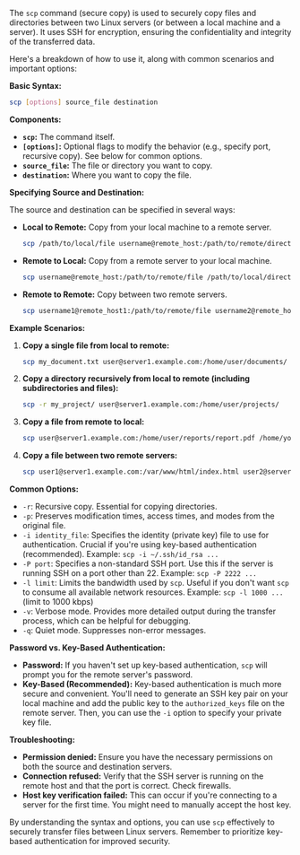 The `scp` command (secure copy) is used to securely copy files and directories between two Linux servers (or between a local machine and a server). It uses SSH for encryption, ensuring the confidentiality and integrity of the transferred data.

Here's a breakdown of how to use it, along with common scenarios and important options:

**Basic Syntax:**

```bash
scp [options] source_file destination
```

**Components:**

* **`scp`:**  The command itself.
* **`[options]`:**  Optional flags to modify the behavior (e.g., specify port, recursive copy).  See below for common options.
* **`source_file`:** The file or directory you want to copy.
* **`destination`:** Where you want to copy the file.

**Specifying Source and Destination:**

The source and destination can be specified in several ways:

* **Local to Remote:**  Copy from your local machine to a remote server.
    ```bash
    scp /path/to/local/file username@remote_host:/path/to/remote/directory
    ```
* **Remote to Local:** Copy from a remote server to your local machine.
    ```bash
    scp username@remote_host:/path/to/remote/file /path/to/local/directory
    ```
* **Remote to Remote:** Copy between two remote servers.
    ```bash
    scp username1@remote_host1:/path/to/remote/file username2@remote_host2:/path/to/remote/directory
    ```


**Example Scenarios:**

1. **Copy a single file from local to remote:**
   ```bash
   scp my_document.txt user@server1.example.com:/home/user/documents/
   ```

2. **Copy a directory recursively from local to remote (including subdirectories and files):**
   ```bash
   scp -r my_project/ user@server1.example.com:/home/user/projects/
   ```

3. **Copy a file from remote to local:**
   ```bash
   scp user@server1.example.com:/home/user/reports/report.pdf /home/your_username/Downloads/
   ```

4. **Copy a file between two remote servers:**
   ```bash
   scp user1@server1.example.com:/var/www/html/index.html user2@server2.example.com:/tmp/
   ```

**Common Options:**

* `-r`:  Recursive copy.  Essential for copying directories.
* `-p`:  Preserves modification times, access times, and modes from the original file.
* `-i identity_file`: Specifies the identity (private key) file to use for authentication.  Crucial if you're using key-based authentication (recommended). Example: `scp -i ~/.ssh/id_rsa ...`
* `-P port`: Specifies a non-standard SSH port.  Use this if the server is running SSH on a port other than 22.  Example: `scp -P 2222 ...`
* `-l limit`: Limits the bandwidth used by `scp`.  Useful if you don't want `scp` to consume all available network resources. Example: `scp -l 1000 ...` (limit to 1000 kbps)
* `-v`: Verbose mode. Provides more detailed output during the transfer process, which can be helpful for debugging.
* `-q`: Quiet mode. Suppresses non-error messages.

**Password vs. Key-Based Authentication:**

* **Password:** If you haven't set up key-based authentication, `scp` will prompt you for the remote server's password.
* **Key-Based (Recommended):**  Key-based authentication is much more secure and convenient.  You'll need to generate an SSH key pair on your local machine and add the public key to the `authorized_keys` file on the remote server.  Then, you can use the `-i` option to specify your private key file.

**Troubleshooting:**

* **Permission denied:** Ensure you have the necessary permissions on both the source and destination servers.
* **Connection refused:** Verify that the SSH server is running on the remote host and that the port is correct.  Check firewalls.
* **Host key verification failed:** This can occur if you're connecting to a server for the first time.  You might need to manually accept the host key.



By understanding the syntax and options, you can use `scp` effectively to securely transfer files between Linux servers. Remember to prioritize key-based authentication for improved security.